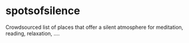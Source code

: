 # spotsofsilence
Crowdsourced list of places that offer a silent atmosphere for meditation, reading, relaxation, ....
